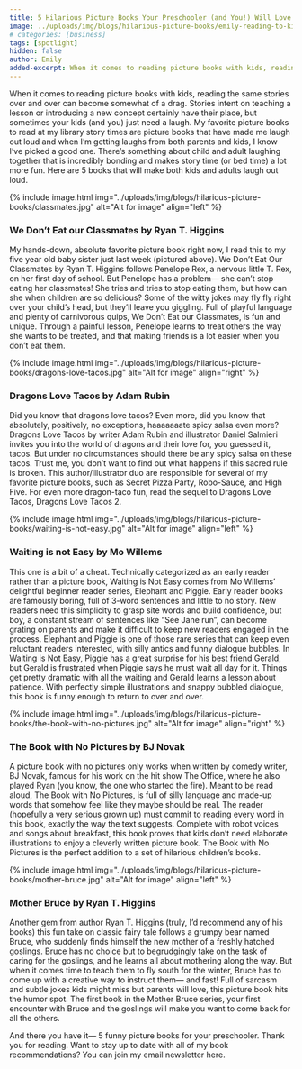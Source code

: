```yaml
---
title: 5 Hilarious Picture Books Your Preschooler (and You!) Will Love
image: ../uploads/img/blogs/hilarious-picture-books/emily-reading-to-kid.JPG
# categories: [business]
tags: [spotlight]
hidden: false
author: Emily
added-excerpt: When it comes to reading picture books with kids, reading the same stories over and over can become somewhat of a drag. Stories intent on teaching a lesson or introducing a new concept certainly have their place, but sometimes your kids (and you) just need a laugh.
---
```


When it comes to reading picture books with kids, reading the same stories over and over can become somewhat of a drag. Stories intent on teaching a lesson or introducing a new concept certainly have their place, but sometimes your kids (and you) just need a laugh. My favorite picture books to read at my library story times are picture books that have made me laugh out loud and when I’m getting laughs from both parents and kids, I know I’ve picked a good one. There’s something about child and adult laughing together that is incredibly bonding and makes story time (or bed time) a lot more fun. Here are 5 books that will make both kids and adults laugh out loud.

{% include image.html img="../uploads/img/blogs/hilarious-picture-books/classmates.jpg" alt="Alt for image" align="left" %}

### We Don’t Eat our Classmates by Ryan T. Higgins

My hands-down, absolute favorite picture book right now, I read this to my five year old baby sister just last week (pictured above). We Don’t Eat Our Classmates by Ryan T. Higgins follows Penelope Rex, a nervous little T. Rex, on her first day of school. But Penelope has a problem— she can’t stop eating her classmates! She tries and tries to stop eating them, but how can she when children are so delicious? Some of the witty jokes may fly fly right over your child’s head, but they’ll leave you giggling. Full of playful language and plenty of carnivorous quips, We Don’t Eat our Classmates, is fun and unique. Through a painful lesson, Penelope learns to treat others the way she wants to be treated, and that making friends is a lot easier when you don’t eat them.

{% include image.html img="../uploads/img/blogs/hilarious-picture-books/dragons-love-tacos.jpg" alt="Alt for image" align="right" %}

### Dragons Love Tacos by Adam Rubin

Did you know that dragons love tacos? Even more, did you know that absolutely, positively, no exceptions, haaaaaaate spicy salsa even more? Dragons Love Tacos by writer Adam Rubin and illustrator Daniel Salmieri invites you into the world of dragons and their love for, you guessed it, tacos. But under no circumstances should there be any spicy salsa on these tacos. Trust me, you don’t want to find out what happens if this sacred rule is broken. This author/illustrator duo are responsible for several of my favorite picture books, such as Secret Pizza Party, Robo-Sauce, and High Five. For even more dragon-taco fun, read the sequel to Dragons Love Tacos, Dragons Love Tacos 2.

{% include image.html img="../uploads/img/blogs/hilarious-picture-books/waiting-is-not-easy.jpg" alt="Alt for image" align="left" %}

### Waiting is not Easy by Mo Willems

This one is a bit of a cheat. Technically categorized as an early reader rather than a picture book, Waiting is Not Easy comes from Mo Willems’ delightful beginner reader series, Elephant and Piggie. Early reader books are famously boring, full of 3-word sentences and little to no story. New readers need this simplicity to grasp site words and build confidence, but boy, a constant stream of sentences like “See Jane run”, can become grating on parents and make it difficult to keep new readers engaged in the process. Elephant and Piggie is one of those rare series that can keep even reluctant readers interested, with silly antics and funny dialogue bubbles. In Waiting is Not Easy, Piggie has a great surprise for his best friend Gerald, but Gerald is frustrated when Piggie says he must wait all day for it. Things get pretty dramatic with all the waiting and Gerald learns a lesson about patience. With perfectly simple illustrations and snappy bubbled dialogue, this book is funny enough to return to over and over.

{% include image.html img="../uploads/img/blogs/hilarious-picture-books/the-book-with-no-pictures.jpg" alt="Alt for image" align="right" %}

### The Book with No Pictures by BJ Novak

A picture book with no pictures only works when written by comedy writer, BJ Novak, famous for his work on the hit show The Office, where he also played Ryan (you know, the one who started the fire). Meant to be read aloud, The Book with No Pictures, is full of silly language and made-up words that somehow feel like they maybe should be real. The reader (hopefully a very serious grown up) must commit to reading every word in this book, exactly the way the text suggests. Complete with robot voices and songs about breakfast, this book proves that kids don’t need elaborate illustrations to enjoy a cleverly written picture book. The Book with No Pictures is the perfect addition to a set of hilarious children’s books.

{% include image.html img="../uploads/img/blogs/hilarious-picture-books/mother-bruce.jpg" alt="Alt for image" align="left" %}

### Mother Bruce by Ryan T. Higgins

Another gem from author Ryan T. Higgins (truly, I’d recommend any of his books) this fun take on classic fairy tale follows a grumpy bear named Bruce, who suddenly finds himself the new mother of a freshly hatched goslings. Bruce has no choice but to begrudgingly take on the task of caring for the goslings, and he learns all about mothering along the way. But when it comes time to teach them to fly south for the winter, Bruce has to come up with a creative way to instruct them— and fast! Full of sarcasm and subtle jokes kids might miss but parents will love, this picture book hits the humor spot. The first book in the Mother Bruce series, your first encounter with Bruce and the goslings will make you want to come back for all the others.

And there you have it— 5 funny picture books for your preschooler. Thank you for reading. Want to stay up to date with all of my book recommendations? You can join my email newsletter here.
